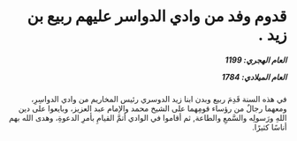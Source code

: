 <h1 dir="rtl">قدوم وفد من وادي الدواسر عليهم ربيع بن زيد .</h1>

<h5 dir="rtl">العام الهجري:  1199

العام الميلادي: 1784

</h5>

<p dir="rtl">في هذه السنة قَدِمَ ربيع وبدن ابنا زيد الدوسري رئيس المخاريم من وادي الدواسِرِ، ومعهما رجالٌ من رؤساء قومِهما على الشيخ محمد والإمام عبد العزيز، وبايعوا على دين اللهِ ورَسولِه والسَّمعِ والطاعة, ثم أقاموا في الوادي أتمَّ القيامِ بأمرِ الدعوةِ، وهدى الله بهم أناسًا كثيرًا.</p></br>

